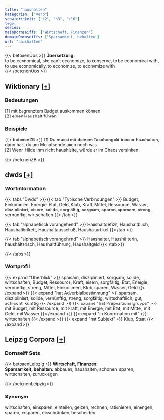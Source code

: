 ```yaml
---
title: "haushalten"
kategorien: ["Verb"]
schwierigkeit: ["k2", "h3", "r16"]
tags:
series:
mainDornseiffs: ['Wirtschaft, Finanzen']
domainDornseiffs: ['Sparsamkeit, behalten']
url: "haushalten"
---
```


{{< betonenÜbs >}}
**Übersetzung:**  
to be economical, she can’t economize, to conserve, to be economical with, to use economically, to economize, to economize with  
{{< /betonenÜbs >}}

## Wiktionary [[+](https://de.wiktionary.org/wiki/haushalten)]

### Bedeutungen
[1] mit begrenztem Budget auskommen können  
[2] einen Haushalt führen  

### Beispiele
{{< betonenZB >}}
[1] Du musst mit deinem Taschengeld besser haushalten, dann hast du am Monatsende auch noch was.  
[2] Wenn Hilde ihm nicht haushielte, würde er im Chaos versinken.  

{{< /betonenZB >}}


## dwds [[+](https://www.dwds.de/wb/haushalten)]

### Wortinformation
{{< tabs "Dwds" >}}
{{< tab "Typische Verbindungen" >}}
Budget, Einkommen, Energie, Etat, Geld, Klub, Kraft, Mittel, Ressource, Wasser, diszipliniert, eisern, solide, sorgfältig, sorgsam, sparen, sparsam, streng, vernünftig, wirtschaften
{{< /tab >}}

{{< tab "alphabetisch vorangehend" >}}
Haushaltdefizit, Haushaltbuch, Haushaltbrikett, Haushaltausschuß, Haushaltartikel
{{< /tab >}}

{{< tab "alphabetisch vorangehend" >}}
Haushalter, Haushälterin, haushälterisch, Haushaltführung, Haushaltgeld
{{< /tab >}}

{{< /tabs >}}

### Wortprofil
{{< expand "Überblick" >}} sparsam, diszipliniert, sorgsam, solide, wirtschaften, Budget, Ressource, Kraft, eisern, sorgfältig, Etat, Energie, vernünftig, streng, Mittel, Einkommen, Klub, sparen, Wasser, Geld {{< /expand >}}
{{< expand "hat Adverbialbestimmung" >}} sparsam, diszipliniert, solide, vernünftig, streng, sorgfältig, wirtschaftlich, gut, schlecht, künftig {{< /expand >}}
{{< expand "hat Präpositionalgruppe" >}} mit Budget, mit Ressource, mit Kraft, mit Energie, mit Etat, mit Mittel, mit Geld, mit Wasser {{< /expand >}}
{{< expand "in Koordination mit" >}} wirtschaften {{< /expand >}}
{{< expand "hat Subjekt" >}} Klub, Staat {{< /expand >}}

## Leipzig Corpora [[+](https://corpora.uni-leipzig.de/en/res?word=haushalten&corpusId=deu_newscrawl-public_2018)]

### Dornseiff Sets
{{< betonenLeipzig >}}
**Wirtschaft, Finanzen:**  
**Sparsamkeit, behalten:** abbauen, haushalten, schonen, sparen, wirtschaften, zurücklegen  

{{< /betonenLeipzig >}}

### Synonym
wirtschaften, einsparen, einteilen, geizen, rechnen, rationieren, einengen, sparen, ersparen, einschränken, bescheiden

